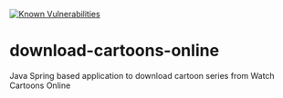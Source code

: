 [![Known Vulnerabilities](https://snyk.io/test/github/harimm/download-cartoons-online/badge.svg)](https://snyk.io/test/github/harimm/download-cartoons-online)

# download-cartoons-online
Java Spring based application to download cartoon series from Watch Cartoons Online
